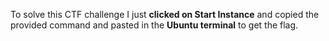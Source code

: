 To solve this CTF challenge I just **clicked on Start Instance** and copied the provided
command and pasted in the **Ubuntu terminal** to get the flag.